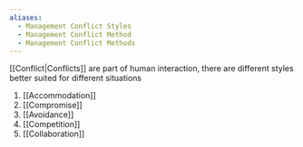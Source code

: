 ```yaml
---
aliases:
  - Management Conflict Styles
  - Management Conflict Method
  - Management Conflict Methods
---
```

[[Conflict|Conflicts]] are part of human interaction, there are different styles better suited for different situations

1. [[Accommodation]]
2. [[Compromise]]
3. [[Avoidance]]
4. [[Competition]]
5. [[Collaboration]]